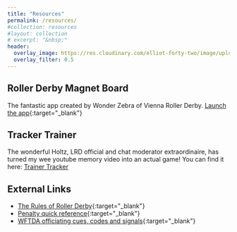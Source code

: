 ```yaml
---
title: "Resources"
permalink: /resources/
#collection: resources
#layout: collection
# excerpt: "&nbsp;"
header:
  overlay_image: https://res.cloudinary.com/elliot-forty-two/image/upload/f_auto,q_auto,c_scale,w_1280/v1589199062/P4150128_oxeaat.jpg
  overlay_filter: 0.5
---
```

## Roller Derby Magnet Board
The fantastic app created by Wonder Zebra of Vienna Roller Derby.
[Launch the app](/resources/magnet-board){:target="_blank"}

## Tracker Trainer
The wonderful Holtz, LRD official and chat moderator extraordinaire, has turned my wee youtube memory video into an actual game! You can find it here: [Trainer Tracker](/resources/tracker-trainer)

## External Links
* [The Rules of Roller Derby](http://rules.wftda.com){:target="_blank"}
* [Penalty quick reference](https://static.wftda.com/officiating/wftda-penalty-quick-reference-guide.pdf){:target="_blank"}
* [WFTDA officiating cues, codes and signals](https://static.wftda.com/officiating/wftda-officiating-cues-codes-and-signals.pdf){:target="_blank"}
